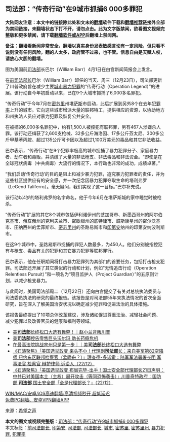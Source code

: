  <h2>司法部：“传奇行动”在9城市抓捕6 000多罪犯</h2> <p class="notice"><b>大陆网友注意：本文中的链接除此处和文末的<a href="https://github.com/bannedbook/fanqiang" >翻墙</a>软件下载和<a href="https://github.com/killgcd/justmysocks/blob/master/README.md">翻墙推荐</a>链接外全部为禁网链接，未翻墙状态下打不开，请勿点击。此为文字版禁闻，欲看图文视频完整版和更多禁闻，请下载<a href="https://github.com/bannedbook/fanqiang">翻墙软件或APP</a>后翻墙上禁闻网。</p><p>备注：翻墙看新闻非常安全，翻墙以真实身份发表敏感言论有一定风险，但只看不说则没有任何风险，翻的人太多，政府管不过来，也不管。信息自由是天赋人权，请放心大胆的翻墙。</b></p>  <div class="entry"> <p id="conimg">图为美国前<a href="https://www.bannedbook.org/bnews/tag/%e5%8f%b8%e6%b3%95%e9%83%a8/" class="st_tag internal_tag" rel="tag" title="标签 司法部 下的日志">司法部</a>长巴尔（William Barr）4月1日在白宫新闻简报会上发言。</p> <p>在<a href="https://www.bannedbook.org/bnews/tag/%E5%89%8D%E5%8F%B8%E6%B3%95%E9%83%A8%E9%95%BF/" class="st_tag internal_tag" rel="tag" title="标签 前司法部长 下的日志">前司法部长</a>巴尔（William Barr）卸任的当天、周三（12月23日），司法部更新了川普政府旨在减少主要<a href="https://www.bannedbook.org/bnews/tag/%E5%9F%8E%E5%B8%82/" class="st_tag internal_tag" rel="tag" title="标签 城市 下的日志">城市</a><a href="https://www.bannedbook.org/bnews/tag/%E6%9A%B4%E5%8A%9B%E7%8A%AF%E7%BD%AA/" class="st_tag internal_tag" rel="tag" title="标签 暴力犯罪 下的日志">暴力犯罪</a>的“传奇行动（Operation Legend）”的进展。该行动自今年初启动以来，已在9个大城市抓捕了6,000多名罪犯。</p> <p>“传奇行动”于今年7月在<a href="https://www.bannedbook.org/bnews/tag/%E5%AF%86%E8%8B%8F%E9%87%8C/" class="st_tag internal_tag" rel="tag" title="标签 密苏里 下的日志">密苏里</a>州堪<span class='wp_keywordlink'><a href="https://www.bannedbook.org/forum5/topic42.html" title="萨斯、诚信与自救" target="_blank">萨斯</a></span>市启动，此后扩展到另外8个在去年<a href="https://www.bannedbook.org/bnews/tag/%e7%8a%af%e7%bd%aa%e7%8e%87/" class="st_tag internal_tag" rel="tag" title="标签 犯罪率 下的日志">犯罪率</a>上升的城市。它向这些城市增派大量的联邦特工，提供相应的资源，以协助地方和州执法人员应对暴力犯罪及恢复公共安全。</p> <p>在被捕的6,000多名罪犯中，约有1,500人被控犯有联邦罪，另有467人涉嫌杀人罪。该行动还缉获了2,600支枪械、32多公斤海洛因、17多公斤芬太尼、300多公斤甲基苯丙胺、超过135公斤可卡因以及超过1,100万美元的毒品和其它非法收益。</p>  <p>巴尔表示，“传奇行动”在9个犯罪率极高的城市捉捕了暴力犯罪分子、家庭暴力者、劫车者和毒贩，并清缴了大量的非法枪支、非法毒品和非法资金。“即使是在全球冠状病毒（中共病毒）大流行的情况下，本行动也非常的成功，成绩卓著。”</p> <p>“我们启动‘传奇行动’的目的是阻止和减少暴力犯罪，追究暴力犯罪者的责任，并为这些社区提供应有的安全感，并一次纪念因暴力犯罪夺取生命的塔利弗罗（LeGend Taliferro）。毫无疑问，我们实现了这一目标。”巴尔补充说。</p> <p>该行动以4岁的塔利弗罗的名字命名，他于今年6月在堪萨斯城的家中睡觉时被枪杀。</p> <p>“传奇行动”扩展的其它8个城市包括伊利诺伊州的芝加哥市、新墨西哥州的阿尔伯克基市、俄亥俄州的克利夫兰市、密歇根州的底特律市、威斯康星州的密尔沃基市、田纳西州的孟菲斯市、<a href="https://www.bannedbook.org/bnews/tag/%E5%AF%86%E8%8B%8F%E9%87%8C%E5%B7%9E/" class="st_tag internal_tag" rel="tag" title="标签 密苏里州 下的日志">密苏里州</a>的圣路易斯市和<a href="https://www.bannedbook.org/bnews/tag/%E5%8D%B0%E7%AC%AC%E5%AE%89/" class="st_tag internal_tag" rel="tag" title="标签 印第安 下的日志">印第安</a>纳州的印第安纳波利斯市。</p>  <p>在这9个城市中，圣路易斯市捉捕的罪犯人数最多，为450人。他们分别被指控犯有与枪支、毒品有关的犯罪和其它暴力犯罪等联邦罪行。</p> <p>巴尔表示，他在任职期间将打击暴力犯罪列为其部门的首要任务，包括打击枪支犯罪。司法部还开展了其它类似的行动和计划，例如“无情追击行动（Operation Relentless Pursuit）”和一项名为“项目监护人（Project Guardian）”的五原则计划，以减少枪支暴力。</p> <p>与此同时，美国司法部周二（12月22日）还向白宫提交了有关对总统执法委员与司法委员执法的研究的最终报告。该报告是对司法部55年来执法情况的首次全面研究，旨在深入了解美国治安状况以确定减少犯罪和促进法治的具体措施。</p> <p>该报告最终提出了10项总体改革建议，涉及诸如促进尊重法治、减轻社会问题、减少犯罪以及改善官员的健康和福利等领域。</p>  <ul class='op-related-articles' title='相关阅读'> <li><a href='https://www.bannedbook.org/bnews/taiwannews/20201224/1453977.html' target='_blank'>美<b>司法部</b>长终松口大选有舞弊！｜赵小兰背叛川普</a></li> <li><a href='https://www.bannedbook.org/bnews/cnnews/20201223/1453394.html' target='_blank'>美<b>司法部</b>控告零售巨头沃尔玛 助长药瘾危机</a></li> <li><a href='https://www.bannedbook.org/bnews/taiwannews/20201223/1453311.html' target='_blank'>在最高法院挑战宾州只是第一步｜｜美<b>司法部</b>长终松口大选有舞弊</a></li> <li><a href='https://www.bannedbook.org/bnews/bannedvideo/20201223/1453121.html' target='_blank'>《石涛聚焦》「美国选举政变 来头不小！代理副<b>司法部</b>长：来自美军第82空降师 纽约东区联邦检察官（孟晚舟？）」理查德-多诺霍：陆军军法署署长团 军事法官 检察官 辩护律师 诉讼人（22/12）</a></li> <li><a href='https://www.bannedbook.org/bnews/bannedvideo/20201223/1453041.html' target='_blank'>《石涛聚焦》「美国选举政变 布局完毕-出手！国土安全部代理部长21日声明：中共已对美国本土（主权）展开攻击（等同恐怖袭击）」川普奇特政府：国防部 <b>司法部</b> 国土安全部「全是代理部长？」（22/12）</a></li> </ul> <p class="texttj"> <a href="https://github.com/bannedbook/fanqiang/wiki/V2ray%E6%9C%BA%E5%9C%BA" target="_blank">WIN/MAC/安卓/iOS高速翻墙:高清视频秒开,超低延迟</a><br/> <a href="https://github.com/bannedbook/fanqiang/wiki/%E7%A6%81%E9%97%BB%E7%BD%91%E5%AE%89%E5%8D%93%E7%BF%BB%E5%A2%99%E6%96%B0%E9%97%BBAPP" target="_blank">免费PC翻墙、安卓VPN翻墙APP</a></p><p> 来源：<span class='wp_keywordlink_affiliate'><a href="https://www.soundofhope.org" title="希望之声" target="_blank">希望之声</a></span> </p><a name='sharetosocial'></a>       <div><b>本文的图文或视频完整版</b>：<a href='https://www.bannedbook.org/bnews/cnnews/20201225/1454473.html'>司法部：“传奇行动”在9城市抓捕6 000多罪犯</a></div>  </div><!--END ENTRY--> <div class="postfooter"> <div>本文标签：<a href="https://www.bannedbook.org/bnews/tag/%E5%89%8D%E5%8F%B8%E6%B3%95%E9%83%A8%E9%95%BF/" rel="tag">前司法部长</a>, <a href="https://www.bannedbook.org/bnews/tag/%E5%8D%B0%E7%AC%AC%E5%AE%89/" rel="tag">印第安</a>, <a href="https://www.bannedbook.org/bnews/tag/%e5%8f%b8%e6%b3%95%e9%83%a8/" rel="tag">司法部</a>, <a href="https://www.bannedbook.org/bnews/tag/%e5%8f%b8%e6%b3%95%e9%83%a8%e9%95%bf/" rel="tag">司法部长</a>, <a href="https://www.bannedbook.org/bnews/tag/%E5%9F%8E%E5%B8%82/" rel="tag">城市</a>, <a href="https://www.bannedbook.org/bnews/tag/%E5%AF%86%E8%8B%8F%E9%87%8C/" rel="tag">密苏里</a>, <a href="https://www.bannedbook.org/bnews/tag/%E5%AF%86%E8%8B%8F%E9%87%8C%E5%B7%9E/" rel="tag">密苏里州</a>, <a href="https://www.bannedbook.org/bnews/tag/%E6%9A%B4%E5%8A%9B%E7%8A%AF%E7%BD%AA/" rel="tag">暴力犯罪</a>, <a href="https://www.bannedbook.org/bnews/tag/%e7%8a%af%e7%bd%aa%e7%8e%87/" rel="tag">犯罪率</a></div>  </div><!--END POSTFOOTER--> 